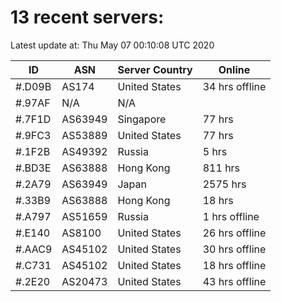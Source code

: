 # 13 recent servers:

Latest update at: Thu May 07 00:10:08 UTC 2020

| ID | ASN | Server Country | Online |
| -- | --- | -------------- | ------ |
| #.D09B | AS174 | United States | 34 hrs offline |
| #.97AF | N/A | N/A | |
| #.7F1D | AS63949 | Singapore | 77 hrs |
| #.9FC3 | AS53889 | United States | 77 hrs |
| #.1F2B | AS49392 | Russia | 5 hrs |
| #.BD3E | AS63888 | Hong Kong | 811 hrs |
| #.2A79 | AS63949 | Japan | 2575 hrs |
| #.33B9 | AS63888 | Hong Kong | 18 hrs |
| #.A797 | AS51659 | Russia | 1 hrs offline |
| #.E140 | AS8100 | United States | 26 hrs offline |
| #.AAC9 | AS45102 | United States | 30 hrs offline |
| #.C731 | AS45102 | United States | 18 hrs offline |
| #.2E20 | AS20473 | United States | 43 hrs offline |

